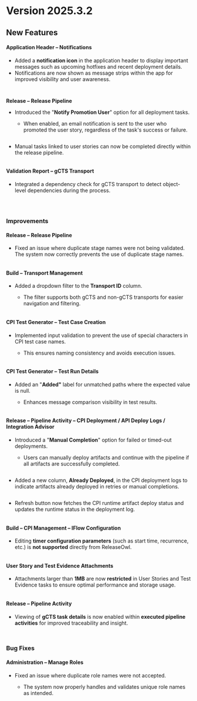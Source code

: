 # Version 2025.3.2

## **New Features** <a href="#new-features" id="new-features"></a>

#### **Application Header – Notifications**

* Added a **notification icon** in the application header to display important messages such as upcoming hotfixes and recent deployment details.
* Notifications are now shown as message strips within the app for improved visibility and user awareness.

<figure><img src="https://releaseowl.gitbook.io/~gitbook/image?url=https%3A%2F%2F2324742889-files.gitbook.io%2F%7E%2Ffiles%2Fv0%2Fb%2Fgitbook-x-prod.appspot.com%2Fo%2Fspaces%252F20Vxn9KxdCY20y3qv6p2%252Fuploads%252FX8OZimRvNkr88css3cdc%252Fimage.png%3Falt%3Dmedia%26token%3Ddf9f4893-0ded-4218-81f5-eb205265ccd9&#x26;width=768&#x26;dpr=4&#x26;quality=100&#x26;sign=f3757eaf&#x26;sv=2" alt=""><figcaption></figcaption></figure>

<figure><img src="../../.gitbook/assets/image (1007).png" alt=""><figcaption></figcaption></figure>

**Release – Release Pipeline**

*   Introduced the "**Notify Promotion User**" option for all deployment tasks.

    * When enabled, an email notification is sent to the user who promoted the user story, regardless of the task's success or failure.



    <figure><img src="https://releaseowl.gitbook.io/~gitbook/image?url=https%3A%2F%2F2324742889-files.gitbook.io%2F%7E%2Ffiles%2Fv0%2Fb%2Fgitbook-x-prod.appspot.com%2Fo%2Fspaces%252F20Vxn9KxdCY20y3qv6p2%252Fuploads%252FuANqDPGnQKuSv3ssUiIJ%252Fimage.png%3Falt%3Dmedia%26token%3De76108cd-770f-407a-ad8b-9d9d2132ede7&#x26;width=768&#x26;dpr=4&#x26;quality=100&#x26;sign=2106abb2&#x26;sv=2" alt=""><figcaption></figcaption></figure>
* Manual tasks linked to user stories can now be completed directly within the release pipeline.

<figure><img src="https://releaseowl.gitbook.io/~gitbook/image?url=https%3A%2F%2F2324742889-files.gitbook.io%2F%7E%2Ffiles%2Fv0%2Fb%2Fgitbook-x-prod.appspot.com%2Fo%2Fspaces%252F20Vxn9KxdCY20y3qv6p2%252Fuploads%252FXVXmytUAH4dgia1az3AH%252Fimage.png%3Falt%3Dmedia%26token%3D0816983b-4799-457a-9ac7-c0e0925c2c4e&#x26;width=768&#x26;dpr=4&#x26;quality=100&#x26;sign=db49a7f7&#x26;sv=2" alt=""><figcaption></figcaption></figure>

#### **Validation Report – gCTS Transport**

* Integrated a dependency check for gCTS transport to detect object-level dependencies during the process.

<figure><img src="https://releaseowl.gitbook.io/~gitbook/image?url=https%3A%2F%2F2324742889-files.gitbook.io%2F%7E%2Ffiles%2Fv0%2Fb%2Fgitbook-x-prod.appspot.com%2Fo%2Fspaces%252F20Vxn9KxdCY20y3qv6p2%252Fuploads%252FaUki9fdmPcCNK9kxYQYm%252Fimage.png%3Falt%3Dmedia%26token%3D26aa3a7d-ab60-4341-a1db-29f910b21f2c&#x26;width=768&#x26;dpr=4&#x26;quality=100&#x26;sign=e229fe54&#x26;sv=2" alt=""><figcaption></figcaption></figure>

<figure><img src="../../.gitbook/assets/image (5) (1) (1) (1) (1) (1) (1) (1) (1) (1) (1) (1) (1) (1) (1) (1) (1).png" alt=""><figcaption></figcaption></figure>

<figure><img src="../../.gitbook/assets/image (1) (1) (1) (1) (1) (1) (1) (1) (1) (1) (1) (1) (1) (1) (1) (1) (1) (1) (1) (1) (1) (1) (1) (1) (1) (1) (1) (1).png" alt=""><figcaption></figcaption></figure>

### **Improvements** <a href="#improvements" id="improvements"></a>

#### **Release – Release Pipeline**

* Fixed an issue where duplicate stage names were not being validated. The system now correctly prevents the use of duplicate stage names.

<figure><img src="https://releaseowl.gitbook.io/~gitbook/image?url=https%3A%2F%2F2324742889-files.gitbook.io%2F%7E%2Ffiles%2Fv0%2Fb%2Fgitbook-x-prod.appspot.com%2Fo%2Fspaces%252F20Vxn9KxdCY20y3qv6p2%252Fuploads%252FMp27QGcQkABtiiu0JxzC%252Fimage.png%3Falt%3Dmedia%26token%3D02e5ec62-72de-4bdf-b158-da11f8687eb5&#x26;width=768&#x26;dpr=4&#x26;quality=100&#x26;sign=81ef217a&#x26;sv=2" alt=""><figcaption></figcaption></figure>

#### **Build – Transport Management**

*   Added a dropdown filter to the **Transport ID** column.

    * The filter supports both gCTS and non-gCTS transports for easier navigation and filtering.



    <figure><img src="https://releaseowl.gitbook.io/~gitbook/image?url=https%3A%2F%2F2324742889-files.gitbook.io%2F%7E%2Ffiles%2Fv0%2Fb%2Fgitbook-x-prod.appspot.com%2Fo%2Fspaces%252F20Vxn9KxdCY20y3qv6p2%252Fuploads%252FYy9WuITYJko8HkTxoQNi%252Fimage.png%3Falt%3Dmedia%26token%3D9e61fba2-8229-48d3-9ed4-1f73c4067a5e&#x26;width=768&#x26;dpr=4&#x26;quality=100&#x26;sign=e270f6b1&#x26;sv=2" alt=""><figcaption></figcaption></figure>

#### **CPI Test Generator – Test Case Creation**

*   Implemented input validation to prevent the use of special characters in CPI test case names.

    * This ensures naming consistency and avoids execution issues.



    <figure><img src="https://releaseowl.gitbook.io/~gitbook/image?url=https%3A%2F%2F2324742889-files.gitbook.io%2F%7E%2Ffiles%2Fv0%2Fb%2Fgitbook-x-prod.appspot.com%2Fo%2Fspaces%252F20Vxn9KxdCY20y3qv6p2%252Fuploads%252FyEicZyNFx2lgM2RD3DXm%252Fimage.png%3Falt%3Dmedia%26token%3Df17a89f0-08ce-4b4e-a402-b34a0d84f09b&#x26;width=768&#x26;dpr=4&#x26;quality=100&#x26;sign=bf74c08c&#x26;sv=2" alt=""><figcaption></figcaption></figure>

#### **CPI Test Generator – Test Run Details**

*   Added an "**Added"** label for unmatched paths where the expected value is null.

    * Enhances message comparison visibility in test results.



    <figure><img src="https://releaseowl.gitbook.io/~gitbook/image?url=https%3A%2F%2F2324742889-files.gitbook.io%2F%7E%2Ffiles%2Fv0%2Fb%2Fgitbook-x-prod.appspot.com%2Fo%2Fspaces%252F20Vxn9KxdCY20y3qv6p2%252Fuploads%252Fw21LneXaMp1lTHTeukZh%252Fimage.png%3Falt%3Dmedia%26token%3D239305d3-36b1-4e9e-af0b-ea0f82b7a259&#x26;width=768&#x26;dpr=4&#x26;quality=100&#x26;sign=cee23118&#x26;sv=2" alt=""><figcaption></figcaption></figure>

#### **Release – Pipeline Activity – CPI Deployment / API Deploy Logs / Integration Advisor**

*   Introduced a "**Manual Completion**" option for failed or timed-out deployments.

    * Users can manually deploy artifacts and continue with the pipeline if all artifacts are successfully completed.



    <figure><img src="https://releaseowl.gitbook.io/~gitbook/image?url=https%3A%2F%2F2324742889-files.gitbook.io%2F%7E%2Ffiles%2Fv0%2Fb%2Fgitbook-x-prod.appspot.com%2Fo%2Fspaces%252F20Vxn9KxdCY20y3qv6p2%252Fuploads%252FimbZELy48jLfY979NqQk%252Fimage.png%3Falt%3Dmedia%26token%3D16fd6e58-8920-4545-b3dc-941e94901287&#x26;width=768&#x26;dpr=4&#x26;quality=100&#x26;sign=dd2fe54c&#x26;sv=2" alt=""><figcaption></figcaption></figure>
* Added a new column, **Already Deployed**, in the CPI deployment logs to indicate artifacts already deployed in retries or manual completions.

<figure><img src="https://releaseowl.gitbook.io/~gitbook/image?url=https%3A%2F%2F2324742889-files.gitbook.io%2F%7E%2Ffiles%2Fv0%2Fb%2Fgitbook-x-prod.appspot.com%2Fo%2Fspaces%252F20Vxn9KxdCY20y3qv6p2%252Fuploads%252F2ws5IFIe6sHCs1SDWp3B%252Fimage.png%3Falt%3Dmedia%26token%3D1ecfaf68-4fd5-4618-b850-01859d4c21ae&#x26;width=768&#x26;dpr=4&#x26;quality=100&#x26;sign=35118fa3&#x26;sv=2" alt=""><figcaption></figcaption></figure>

* Refresh button now fetches the CPI runtime artifact deploy status and updates the runtime status in the deployment log.

<figure><img src="../../.gitbook/assets/image (1009).png" alt=""><figcaption></figcaption></figure>

#### **Build – CPI Management – IFlow Configuration**

* Editing **timer configuration parameters** (such as start time, recurrence, etc.) is **not supported** directly from ReleaseOwl.

<figure><img src="../../.gitbook/assets/image (1008).png" alt=""><figcaption></figcaption></figure>

#### **User Story and Test Evidence Attachments**

* Attachments larger than **1MB** are now **restricted** in User Stories and Test Evidence tasks to ensure optimal performance and storage usage.

<figure><img src="../../.gitbook/assets/image (1010).png" alt=""><figcaption></figcaption></figure>

#### **Release – Pipeline Activity**

* Viewing of **gCTS task details** is now enabled within **executed pipeline activities** for improved traceability and insight.

<figure><img src="../../.gitbook/assets/image (1011).png" alt=""><figcaption></figcaption></figure>

<figure><img src="../../.gitbook/assets/image (1012).png" alt=""><figcaption></figcaption></figure>

### **Bug Fixes** <a href="#bug-fixes" id="bug-fixes"></a>

#### **Administration – Manage Roles**

*   Fixed an issue where duplicate role names were not accepted.

    * The system now properly handles and validates unique role names as intended.

    <figure><img src="../../.gitbook/assets/image (1013).png" alt=""><figcaption></figcaption></figure>

